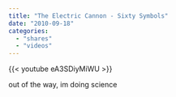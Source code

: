 ```yaml
---
title: "The Electric Cannon - Sixty Symbols"
date: "2010-09-18"
categories:
  - "shares"
  - "videos"
---
```


{{< youtube eA3SDiyMiWU >}}

out of the way, im doing science
